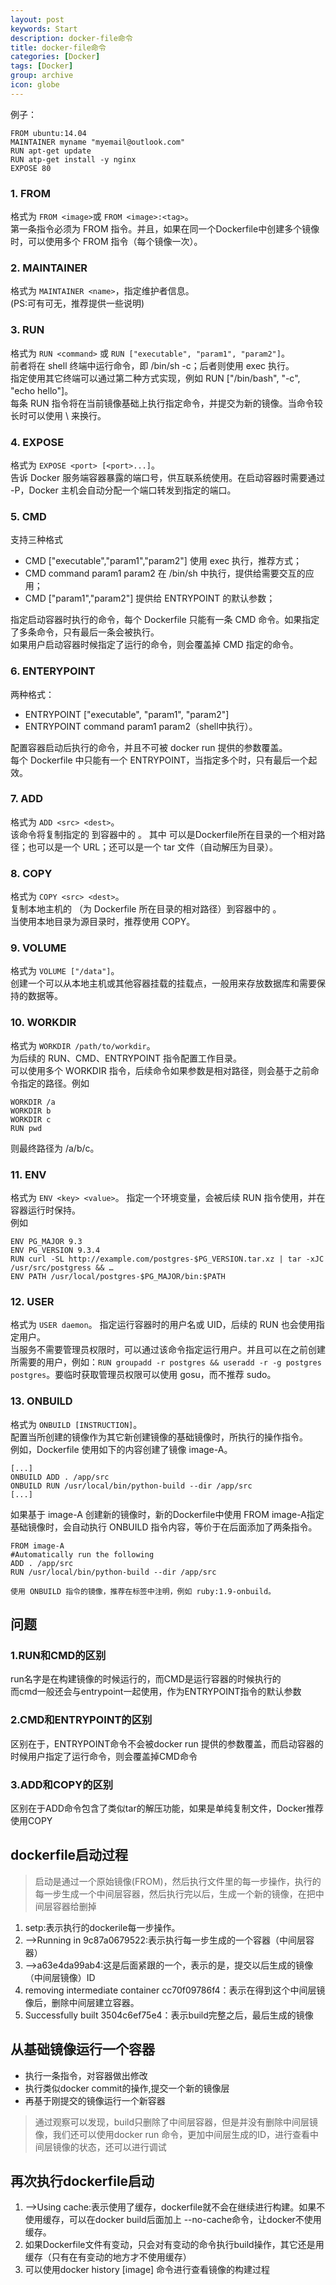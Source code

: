```yaml
---
layout: post
keywords: Start
description: docker-file命令
title: docker-file命令
categories: [Docker]
tags: [Docker]
group: archive
icon: globe
---
```



例子：

    FROM ubuntu:14.04
    MAINTAINER myname "myemail@outlook.com"
    RUN apt-get update
    RUN atp-get install -y nginx
    EXPOSE 80

### 1. FROM
格式为 `FROM <image>`或 `FROM <image>:<tag>`。<br>
第一条指令必须为 FROM 指令。并且，如果在同一个Dockerfile中创建多个镜像时，可以使用多个 FROM 指令（每个镜像一次）。

### 2. MAINTAINER
格式为 `MAINTAINER <name>`，指定维护者信息。<br>
(PS:可有可无，推荐提供一些说明)

### 3. RUN
格式为 `RUN <command>` 或 `RUN ["executable", "param1", "param2"]`。<br>
前者将在 shell 终端中运行命令，即 /bin/sh -c；后者则使用 exec 执行。<br >
指定使用其它终端可以通过第二种方式实现，例如 RUN ["/bin/bash", "-c", "echo hello"]。<br>
每条 RUN 指令将在当前镜像基础上执行指定命令，并提交为新的镜像。当命令较长时可以使用 \ 来换行。

### 4. EXPOSE
格式为 `EXPOSE <port> [<port>...]`。<br>
告诉 Docker 服务端容器暴露的端口号，供互联系统使用。在启动容器时需要通过 -P，Docker 主机会自动分配一个端口转发到指定的端口。

### 5. CMD
支持三种格式<br>

- CMD ["executable","param1","param2"] 使用 exec 执行，推荐方式；
- CMD command param1 param2 在 /bin/sh 中执行，提供给需要交互的应用；
- CMD ["param1","param2"] 提供给 ENTRYPOINT 的默认参数；

指定启动容器时执行的命令，每个 Dockerfile 只能有一条 CMD 命令。如果指定了多条命令，只有最后一条会被执行。<br>
如果用户启动容器时候指定了运行的命令，则会覆盖掉 CMD 指定的命令。

### 6. ENTERYPOINT
两种格式：

- ENTRYPOINT ["executable", "param1", "param2"]
- ENTRYPOINT command param1 param2（shell中执行）。

配置容器启动后执行的命令，并且不可被 docker run 提供的参数覆盖。<br>
每个 Dockerfile 中只能有一个 ENTRYPOINT，当指定多个时，只有最后一个起效。


### 7. ADD
格式为 `ADD <src> <dest>`。<br>
该命令将复制指定的 <src> 到容器中的 <dest>。 其中 <src> 可以是Dockerfile所在目录的一个相对路径；也可以是一个 URL；还可以是一个 tar 文件（自动解压为目录）。


### 8. COPY
格式为 `COPY <src> <dest>`。<br>
复制本地主机的 <src>（为 Dockerfile 所在目录的相对路径）到容器中的 <dest>。<br>
当使用本地目录为源目录时，推荐使用 COPY。<br>

### 9. VOLUME
格式为 `VOLUME ["/data"]`。<br>
创建一个可以从本地主机或其他容器挂载的挂载点，一般用来存放数据库和需要保持的数据等。

### 10. WORKDIR
格式为 `WORKDIR /path/to/workdir`。<br>
为后续的 RUN、CMD、ENTRYPOINT 指令配置工作目录。<br>
可以使用多个 WORKDIR 指令，后续命令如果参数是相对路径，则会基于之前命令指定的路径。例如

    WORKDIR /a
    WORKDIR b
    WORKDIR c
    RUN pwd

则最终路径为 /a/b/c。

### 11. ENV
格式为 `ENV <key> <value>`。 指定一个环境变量，会被后续 RUN 指令使用，并在容器运行时保持。<br>
例如

    ENV PG_MAJOR 9.3
    ENV PG_VERSION 9.3.4
    RUN curl -SL http://example.com/postgres-$PG_VERSION.tar.xz | tar -xJC /usr/src/postgress && …
    ENV PATH /usr/local/postgres-$PG_MAJOR/bin:$PATH


### 12. USER
格式为 `USER daemon`。
指定运行容器时的用户名或 UID，后续的 RUN 也会使用指定用户。<br>
当服务不需要管理员权限时，可以通过该命令指定运行用户。并且可以在之前创建所需要的用户，例如：`RUN groupadd -r postgres && useradd -r -g postgres postgres`。要临时获取管理员权限可以使用 gosu，而不推荐 sudo。

### 13. ONBUILD
格式为 `ONBUILD [INSTRUCTION]`。<br>
配置当所创建的镜像作为其它新创建镜像的基础镜像时，所执行的操作指令。<br>
例如，Dockerfile 使用如下的内容创建了镜像 image-A。<br>

    [...]
    ONBUILD ADD . /app/src
    ONBUILD RUN /usr/local/bin/python-build --dir /app/src
    [...]

如果基于 image-A 创建新的镜像时，新的Dockerfile中使用 FROM image-A指定基础镜像时，会自动执行 ONBUILD 指令内容，等价于在后面添加了两条指令。

    FROM image-A
    #Automatically run the following
    ADD . /app/src
    RUN /usr/local/bin/python-build --dir /app/src

    使用 ONBUILD 指令的镜像，推荐在标签中注明，例如 ruby:1.9-onbuild。


## 问题

### 1.RUN和CMD的区别
run名字是在构建镜像的时候运行的，而CMD是运行容器的时候执行的<br>
而cmd一般还会与entrypoint一起使用，作为ENTRYPOINT指令的默认参数

### 2.CMD和ENTRYPOINT的区别
区别在于，ENTRYPOINT命令不会被docker run 提供的参数覆盖，而启动容器的时候用户指定了运行命令，则会覆盖掉CMD命令

### 3.ADD和COPY的区别
区别在于ADD命令包含了类似tar的解压功能，如果是单纯复制文件，Docker推荐使用COPY


## dockerfile启动过程

>启动是通过一个原始镜像(FROM)，然后执行文件里的每一步操作，执行的每一步生成一个中间层容器，然后执行完以后，生成一个新的镜像，在把中间层容器给删掉

1. setp:表示执行的dockerile每一步操作。
2. -->Running in 9c87a0679522:表示执行每一步生成的一个容器（中间层容器）
3. -->a63e4da99ab4:这是后面紧跟的一个，表示的是，提交以后生成的镜像（中间层镜像）ID
4. removing intermediate container cc70f09786f4：表示在得到这个中间层镜像后，删除中间层建立容器。
5. Successfully built 3504c6ef75e4：表示build完整之后，最后生成的镜像


## 从基础镜像运行一个容器

- 执行一条指令，对容器做出修改
- 执行类似docker commit的操作,提交一个新的镜像层
- 再基于刚提交的镜像运行一个新容器
>通过观察可以发现，build只删除了中间层容器，但是并没有删除中间层镜像，我们还可以使用docker run 命令，更加中间层生成的ID，进行查看中间层镜像的状态，还可以进行调试


## 再次执行dockerfile启动

1. -->Using cache:表示使用了缓存，dockerfile就不会在继续进行构建。如果不使用缓存，可以在docker build后面加上 --no-cache命令，让docker不使用缓存。
2. 如果Dockerfile文件有变动，只会对有变动的命令执行build操作，其它还是用缓存（只有在有变动的地方才不使用缓存）
3. 可以使用docker history [image] 命令进行查看镜像的构建过程